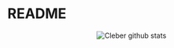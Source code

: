 # README
<center>

![Cleber github stats](https://github-readme-stats.vercel.app/api?username=cbrasantos&show_icons=true)

</center>
